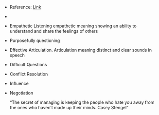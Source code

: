 - Reference: [Link](https://itmlinstitute.org/7-interpersonal-communication-skills-that-drive-it-manager-success/)
-
- Empathetic Listening empathetic meaning showing an ability to understand and share the feelings of others
- Purposefully questioning
- Effective Articulation. Articulation meaning distinct and clear sounds in speech
- Difficult Questions
- Conflict Resolution
- Influence
- Negotiation   
  
  
  “The secret of managing is keeping the people who hate you away from the ones who haven’t made up their minds.
  Casey Stengel”